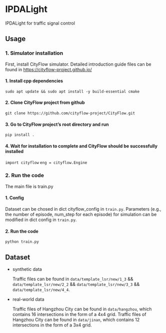 # IPDALight
IPDALight for traffic signal control

## Usage
### 1. Simulator installation
First, install CityFlow simulator. Detailed introduction guide files can be found in https://cityflow-project.github.io/

#### 1. Install cpp dependencies
``sudo apt update && sudo apt install -y build-essential cmake``

#### 2. Clone CityFlow project from github
``git clone https://github.com/cityflow-project/CityFlow.git``

#### 3. Go to CityFlow project’s root directory and run
``pip install .``

#### 4. Wait for installation to complete and CityFlow should be successfully installed
``import cityflow``
``eng = cityflow.Engine``


### 2. Run the code
The main file is train.py

#### 1. Config
Dataset can be chosed in dict cityflow_config in ``train.py``. Parameters (e.g., the number of episode, num_step for each episode) for simulation can be modified in dict config in ``train.py``.

#### 2. Run the code
``python train.py``



## Dataset

* synthetic data

  Traffic files can be found in ``data/template_lsr/new/1_3`` && ``data/template_lsr/new/2_2`` && ``data/template_lsr/new/3_3`` && ``data/template_lsr/new/4_4``.

* real-world data

  Traffic files of Hangzhou City can be found in ``data/hangzhou``, which contains 16 intersections in the form of a 4x4 grid. Traffic files of Hangzhou City can be found in ``data/jinan``, which contains 12 intersections in the form of a 3x4 grid.
  
  
